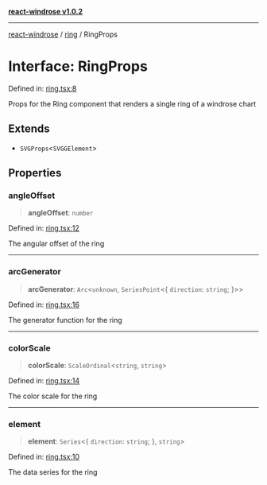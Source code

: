 [**react-windrose v1.0.2**](../../README.md)

***

[react-windrose](../../README.md) / [ring](../README.md) / RingProps

# Interface: RingProps

Defined in: [ring.tsx:8](https://github.com/JulesBlm/react-windrose/blob/110788d7f0f8c8a16b24f8b46b367a8a14282451/src/ring.tsx#L8)

Props for the Ring component that renders a single ring of a windrose chart

## Extends

- `SVGProps`\<`SVGGElement`\>

## Properties

### angleOffset

> **angleOffset**: `number`

Defined in: [ring.tsx:12](https://github.com/JulesBlm/react-windrose/blob/110788d7f0f8c8a16b24f8b46b367a8a14282451/src/ring.tsx#L12)

The angular offset of the ring

***

### arcGenerator

> **arcGenerator**: `Arc`\<`unknown`, `SeriesPoint`\<\{ `direction`: `string`; \}\>\>

Defined in: [ring.tsx:16](https://github.com/JulesBlm/react-windrose/blob/110788d7f0f8c8a16b24f8b46b367a8a14282451/src/ring.tsx#L16)

The generator function for the ring

***

### colorScale

> **colorScale**: `ScaleOrdinal`\<`string`, `string`\>

Defined in: [ring.tsx:14](https://github.com/JulesBlm/react-windrose/blob/110788d7f0f8c8a16b24f8b46b367a8a14282451/src/ring.tsx#L14)

The color scale for the ring

***

### element

> **element**: `Series`\<\{ `direction`: `string`; \}, `string`\>

Defined in: [ring.tsx:10](https://github.com/JulesBlm/react-windrose/blob/110788d7f0f8c8a16b24f8b46b367a8a14282451/src/ring.tsx#L10)

The data series for the ring
